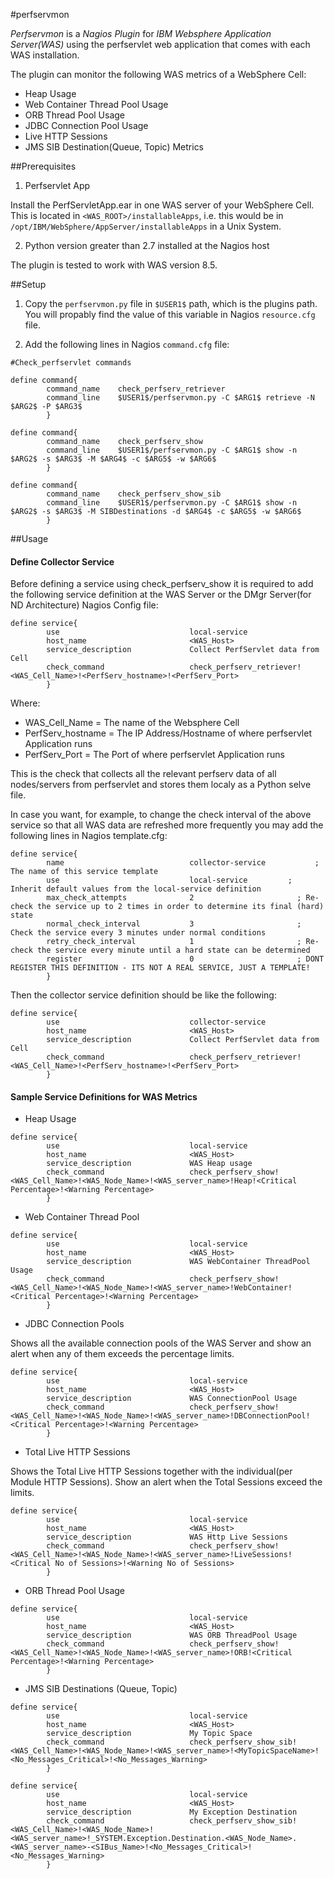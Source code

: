 #perfservmon

*Perfservmon* is  a *Nagios Plugin* for *IBM Websphere Application Server(WAS)* using the perfservlet web application that comes with each WAS 
installation.

The plugin can monitor the following WAS metrics of a WebSphere Cell:

- Heap Usage
- Web Container Thread Pool Usage
- ORB Thread Pool Usage
- JDBC Connection Pool Usage
- Live HTTP Sessions
- JMS SIB Destination(Queue, Topic) Metrics

##Prerequisites

1. Perfservlet App

Install the PerfServletApp.ear in one WAS server of your WebSphere Cell.
This is located in `<WAS_ROOT>/installableApps`, i.e. this would be in `/opt/IBM/WebSphere/AppServer/installableApps` in a Unix System.

2. Python version greater than 2.7 installed at the Nagios host

The plugin is tested to work with WAS version 8.5.

##Setup

1. Copy the `perfservmon.py` file in `$USER1$` path, which is the plugins path. You will propably find the value of this variable in Nagios `resource.cfg` file.

2. Add the following lines in Nagios `command.cfg` file:

```
#Check_perfservlet commands

define command{
        command_name    check_perfserv_retriever
        command_line    $USER1$/perfservmon.py -C $ARG1$ retrieve -N $ARG2$ -P $ARG3$
        }

define command{
        command_name    check_perfserv_show
        command_line    $USER1$/perfservmon.py -C $ARG1$ show -n $ARG2$ -s $ARG3$ -M $ARG4$ -c $ARG5$ -w $ARG6$
        }

define command{
        command_name    check_perfserv_show_sib
        command_line    $USER1$/perfservmon.py -C $ARG1$ show -n $ARG2$ -s $ARG3$ -M SIBDestinations -d $ARG4$ -c $ARG5$ -w $ARG6$
        }
```

##Usage

#### Define Collector Service 
Before defining a service using check_perfserv_show it is required to add the following service definition at the WAS Server or the DMgr Server(for ND Architecture) Nagios Config file:

```
define service{
        use                             local-service        
        host_name                       <WAS_Host>
        service_description             Collect PerfServlet data from Cell
        check_command                   check_perfserv_retriever!<WAS_Cell_Name>!<PerfServ_hostname>!<PerfServ_Port>
        }
 ```
 Where:
 * WAS_Cell_Name = The name of the Websphere Cell
 * PerfServ_hostname = The IP Address/Hostname of where perfservlet Application runs
 * PerfServ_Port = The Port of where perfservlet Application runs
 
 This is the check that collects all the relevant perfserv data of all nodes/servers from perfservlet and stores them localy as a Python selve file.
 
 In case you want, for example, to change the check interval of the above service so that all WAS data are refreshed more frequently you may add the following lines in Nagios template.cfg:
  
``` 
define service{
        name                            collector-service           ; The name of this service template
        use                             local-service         ; Inherit default values from the local-service definition
        max_check_attempts              2                       ; Re-check the service up to 2 times in order to determine its final (hard) state
        normal_check_interval           3                       ; Check the service every 3 minutes under normal conditions
        retry_check_interval            1                       ; Re-check the service every minute until a hard state can be determined
        register                        0                       ; DONT REGISTER THIS DEFINITION - ITS NOT A REAL SERVICE, JUST A TEMPLATE!
        }
 ```

Then the collector service definition should be like the following:

```
define service{
        use                             collector-service        
        host_name                       <WAS_Host>
        service_description             Collect PerfServlet data from Cell
        check_command                   check_perfserv_retriever!<WAS_Cell_Name>!<PerfServ_hostname>!<PerfServ_Port>
        }
 ```
 
#### Sample Service Definitions for WAS Metrics

* Heap Usage

```
define service{
        use                             local-service
        host_name                       <WAS_Host>
        service_description             WAS Heap usage
        check_command                   check_perfserv_show!<WAS_Cell_Name>!<WAS_Node_Name>!<WAS_server_name>!Heap!<Critical Percentage>!<Warning Percentage>
        }
```
 
* Web Container Thread Pool

```
define service{
        use                             local-service
        host_name                       <WAS_Host>
        service_description             WAS WebContainer ThreadPool Usage
        check_command                   check_perfserv_show!<WAS_Cell_Name>!<WAS_Node_Name>!<WAS_server_name>!WebContainer!<Critical Percentage>!<Warning Percentage>
        }
```

* JDBC Connection Pools

Shows all the available connection pools of the WAS Server and show an alert when any of them exceeds the percentage limits.

```
define service{
        use                             local-service
        host_name                       <WAS_Host>
        service_description             WAS ConnectionPool Usage
        check_command                   check_perfserv_show!<WAS_Cell_Name>!<WAS_Node_Name>!<WAS_server_name>!DBConnectionPool!<Critical Percentage>!<Warning Percentage>
        }
```

* Total Live HTTP Sessions

Shows the Total Live HTTP Sessions together with the individual(per Module HTTP Sessions). Show an alert when the Total Sessions exceed the limits.  

```
define service{
        use                             local-service
        host_name                       <WAS_Host>
        service_description             WAS Http Live Sessions
        check_command                   check_perfserv_show!<WAS_Cell_Name>!<WAS_Node_Name>!<WAS_server_name>!LiveSessions!<Critical No of Sessions>!<Warning No of Sessions>
        }
```

* ORB Thread Pool Usage

```
define service{
        use                             local-service
        host_name                       <WAS_Host>
        service_description             WAS ORB ThreadPool Usage
        check_command                   check_perfserv_show!<WAS_Cell_Name>!<WAS_Node_Name>!<WAS_server_name>!ORB!<Critical Percentage>!<Warning Percentage>
        }
```

* JMS SIB Destinations (Queue, Topic)

```
define service{
        use                             local-service
        host_name                       <WAS_Host>
        service_description             My Topic Space
        check_command                   check_perfserv_show_sib!<WAS_Cell_Name>!<WAS_Node_Name>!<WAS_server_name>!<MyTopicSpaceName>!<No_Messages_Critical>!<No_Messages_Warning>
        }

define service{
        use                             local-service
        host_name                       <WAS_Host>
        service_description             My Exception Destination
        check_command                   check_perfserv_show_sib!<WAS_Cell_Name>!<WAS_Node_Name>!<WAS_server_name>!_SYSTEM.Exception.Destination.<WAS_Node_Name>.<WAS_server_name>-<SIBus_Name>!<No_Messages_Critical>!<No_Messages_Warning>
        }
```